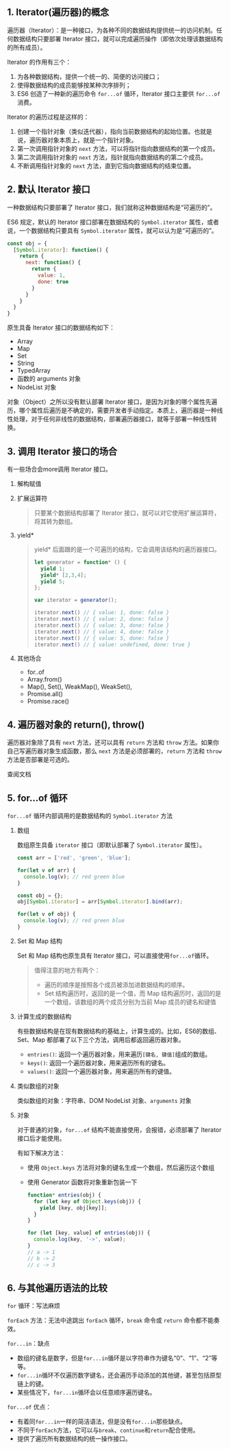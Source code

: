 ## 1. Iterator(遍历器)的概念

遍历器（Iterator）：是一种接口，为各种不同的数据结构提供统一的访问机制。任何数据结构只要部署 Iterator 接口，就可以完成遍历操作（即依次处理该数据结构的所有成员）。

Iterator 的作用有三个：

1. 为各种数据结构，提供一个统一的、简便的访问接口；
2. 使得数据结构的成员能够按某种次序排列；
3. ES6 创造了一种新的遍历命令 `for...of` 循环，Iterator 接口主要供 `for...of` 消费。

Iterator 的遍历过程是这样的：

1. 创建一个指针对象（类似迭代器），指向当前数据结构的起始位置。也就是说，遍历器对象本质上，就是一个指针对象。
2. 第一次调用指针对象的 `next` 方法，可以将指针指向数据结构的第一个成员。
3. 第二次调用指针对象的 `next` 方法，指针就指向数据结构的第二个成员。
4. 不断调用指针对象的 `next` 方法，直到它指向数据结构的结束位置。

## 2. 默认 Iterator 接口

一种数据结构只要部署了 Iterator 接口，我们就称这种数据结构是“可遍历的”。

ES6 规定，默认的 Iterator 接口部署在数据结构的 `Symbol.iterator` 属性，或者说，一个数据结构只要具有 `Symbol.iterator` 属性，就可以认为是“可遍历的”。

```javascript
const obj = {
  [Symbol.iterator]: function() {
    return {
      next: function() {
        return {
          value: 1,
          done: true
        }
      }
    }
  }
}
```

原生具备 Iterator 接口的数据结构如下：

* Array
* Map
* Set
* String
* TypedArray
* 函数的 arguments 对象
* NodeList 对象

对象（Object）之所以没有默认部署 Iterator 接口，是因为对象的哪个属性先遍历，哪个属性后遍历是不确定的，需要开发者手动指定。本质上，遍历器是一种线性处理，对于任何非线性的数据结构，部署遍历器接口，就等于部署一种线性转换。

## 3. 调用 Iterator 接口的场合

有一些场合会more调用 Iterator 接口。

1. 解构赋值

2. 扩展运算符

   > 只要某个数据结构部署了 Iterator 接口，就可以对它使用扩展运算符，将其转为数组。

3. yield* 

   > yield* 后面跟的是一个可遍历的结构，它会调用该结构的遍历器接口。
   >
   > ```javascript
   > let generator = function* () {
   >   yield 1;
   >   yield* [2,3,4];
   >   yield 5;
   > };
   >
   > var iterator = generator();
   >
   > iterator.next() // { value: 1, done: false }
   > iterator.next() // { value: 2, done: false }
   > iterator.next() // { value: 3, done: false }
   > iterator.next() // { value: 4, done: false }
   > iterator.next() // { value: 5, done: false }
   > iterator.next() // { value: undefined, done: true }
   > ```

4. 其他场合

   * for..of
   * Array.from()
   * Map(), Set(), WeakMap(), WeakSet(),
   * Promise.all()
   * Promise.race()

## 4. 遍历器对象的 return(), throw()

遍历器对象除了具有 `next` 方法，还可以具有 `return` 方法和 `throw` 方法。如果你自己写遍历器对象生成函数，那么 `next` 方法是必须部署的，`return` 方法和 `throw` 方法是否部署是可选的。

查阅文档

## 5. for...of 循环

`for...of` 循环内部调用的是数据结构的 `Symbol.iterator` 方法

1. 数组

   数组原生具备 `iterator` 接口（即默认部署了 `Symbol.iterator` 属性）。

   ```javascript
   const arr = ['red', 'green', 'blue'];

   for(let v of arr) {
     console.log(v); // red green blue
   }

   const obj = {};
   obj[Symbol.iterator] = arr[Symbol.iterator].bind(arr);

   for(let v of obj) {
     console.log(v); // red green blue
   }
   ```

2. Set 和 Map 结构

   Set 和 Map 结构也原生具有 Iterator 接口，可以直接使用`for...of`循环。

   > 值得注意的地方有两个：
   >
   > * 遍历的顺序是按照各个成员被添加进数据结构的顺序。
   > * Set 结构遍历时，返回的是一个值，而 Map 结构遍历时，返回的是一个数组，该数组的两个成员分别为当前 Map 成员的键名和键值

3. 计算生成的数据结构

   有些数据结构是在现有数据结构的基础上，计算生成的。比如，ES6的数组、Set、Map 都部署了以下三个方法，调用后都返回遍历器对象。

   * `entries()`: 返回一个遍历器对象，用来遍历`[键名, 键值]`组成的数组。
   * `keys()`: 返回一个遍历器对象，用来遍历所有的键名。
   * `values()`: 返回一个遍历器对象，用来遍历所有的键值。

4. 类似数组的对象

   类似数组的对象：字符串、DOM NodeList 对象、`arguments` 对象

5. 对象

   对于普通的对象，`for...of` 结构不能直接使用，会报错，必须部署了 Iterator 接口后才能使用。

   有如下解决方法：

   * 使用 `Object.keys` 方法将对象的键名生成一个数组，然后遍历这个数组

   * 使用 Generator 函数将对象重新包装一下

     ```javascript
     function* entries(obj) {
       for (let key of Object.keys(obj)) {
         yield [key, obj[key]];
       }
     }

     for (let [key, value] of entries(obj)) {
       console.log(key, '->', value);
     }
     // a -> 1
     // b -> 2
     // c -> 3

     ```

## 6. 与其他遍历语法的比较

`for` 循环：写法麻烦

`forEach` 方法：无法中途跳出 `forEach` 循环，`break` 命令或 `return` 命令都不能奏效。

`for...in`：缺点

- 数组的键名是数字，但是`for...in`循环是以字符串作为键名“0”、“1”、“2”等等。
- `for...in`循环不仅遍历数字键名，还会遍历手动添加的其他键，甚至包括原型链上的键。
- 某些情况下，`for...in`循环会以任意顺序遍历键名。

`for...of` 优点：

- 有着同`for...in`一样的简洁语法，但是没有`for...in`那些缺点。
- 不同于`forEach`方法，它可以与`break`、`continue`和`return`配合使用。
- 提供了遍历所有数据结构的统一操作接口。





